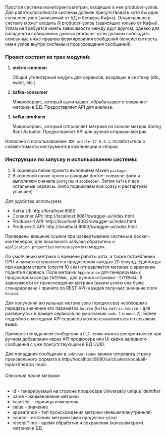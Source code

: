 Простая система мониторинга метрик, входящих в нее producer-узлов.
Для работоспособности системы должен присутствовать хотя бы один consumer-узел (зависимый от БД и брокера Кафка).
Опционально в систему может входить N producer-узлов (зависящих только от Кафки).
Узлам не требуется иметь зависимости между друг другом, однако для валидности собираемых данных
producer-узлы должны соблюдать описанные ниже правила формирования сообщений
(консистентность имен узлов внутри системы и происхождения сообщений). 

### Проект состоит из трех модулей: 
1. **metric-common**

    Общий утилитарный модуль для сервисов, входящих в систему (dto, event, etc.) 
2. **kafka-consumer**

   Микросервис, который вычитывает, обрабатывает и сохраняет метрики в БД. Предоставляет API для анализа.
3. **kafka-producer**

   Микросервис, который отправляет метрики на основе метрик Spring Boot Actuator. Предоставляет API для ручной отправки метрик.

Написано с использованием `JDK oracle-17.0.4.1`, позаботьтесь о совместимости инструментов компиляции и сборки.

### Инструкции по запуску и использованию системы:
1. В корневой папке проекта выполняем Maven `package`.
2. В корневой папке проекта находим docker-compose файл и выполняем сначала `postgres` и `zookeeper`. Затем `kafka` и все остальные сервисы. 
(либо поднимаем все сразу и рестартуем упавшие)

Для удобства используем:
- Kafka UI: http://localhost:8080
- Consumer API: http://localhost:8081/swagger-ui/index.html
- Producer-1 API: http://localhost:8082/swagger-ui/index.html
- Producer-2 API: http://localhost:8083/swagger-ui/index.html

Приведены внешние ссылки при развертывании системы в docker-контейнерах, для локального запуска обратитесь к `application.properties` используемого модуля.

По умолчанию метрики о времени работы узла, а также потреблении CPU и памяти отправляются продюсером каждые 20 секунд. 
Единожды при каждом старте (спустя 10 сек) отправляется метрика с временем поднятия сервиса.
Поле метрики `Appearance` для генерируемых продюсером всегда `INTERNAL`, для ручной отправки - `EXTERNAL`. 
В зависимости от происхождения метрики (каким узлом она была сгенерирована / принята по REST API) каждая получает значение поля `Source`.

Для получения актуальных метрик узла (продюсера) необходимо передать значение его параметра `Source`
(`kafka.metric.source` - для развернутых в докере сервисов по умолчанию `node-1` и `node-2`).
Более подробно с методами API сервисов можно ознакомиться по ссылкам выше. 

Пример с попаданием сообщения в `DLT-топик` можно воспроизвести при ручном добавлении через API продюсера или UI кафки валидного сообщения 
с уже присутствующим в БД UUID.

Для попадания сообщения в `unknown-топик` можно отправить строку произвольного формата в http://localhost:8080/ui/clusters/local/all-topics/metrics-topic


###### Описание полей метрики
- id - генерируемый на стороне продюсера Universally unique identifier
- name - наименование метрики
- baseUnit - единицы измерения
- value - значение
- appearance - тип происхождения метрики (внешняя/внутренняя)
- source - источник метрики (имя продюсер-узла)
- receiptTime - время обработки и сохранения (консьюмером) метрики в БД